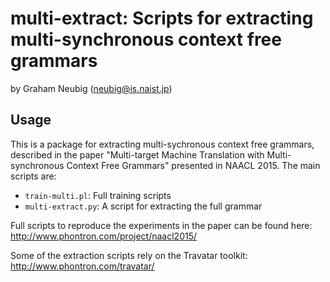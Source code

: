 multi-extract: Scripts for extracting multi-synchronous context free grammars
=============================================================================
by Graham Neubig (neubig@is.naist.jp)

Usage
-----

This is a package for extracting multi-sychronous context free grammars,
described in the paper "Multi-target Machine Translation with Multi-synchronous
Context Free Grammars" presented in NAACL 2015. The main scripts are:

* `train-multi.pl`: Full training scripts
* `multi-extract.py`: A script for extracting the full grammar

Full scripts to reproduce the experiments in the paper can be found here:
http://www.phontron.com/project/naacl2015/

Some of the extraction scripts rely on the Travatar toolkit:
http://www.phontron.com/travatar/
